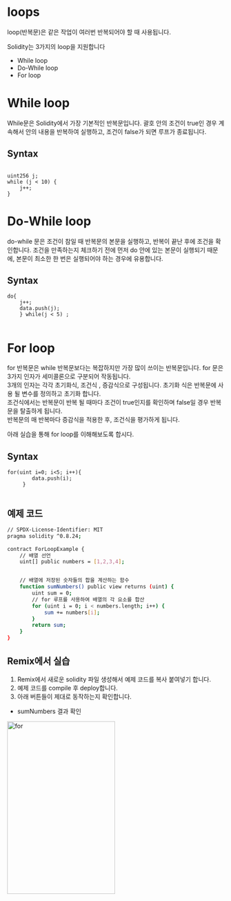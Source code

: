 # loops 
loop(반복문)은 같은 작업이 여러번 반복되어야 할 때 사용됩니다. 

Solidity는 3가지의 loop을 지원합니다

- While loop
- Do-While loop 
- For loop 

# While loop 
While문은 Solidity에서 가장 기본적인 반복문입니다. 괄호 안의 조건이 true인 경우 계속해서 안의 내용을 반복하여 실행하고, 조건이 false가 되면 루프가 종료됩니다.

## Syntax
```solidity

uint256 j;
while (j < 10) {
    j++;
}
```

# Do-While loop 
do-while 문은 조건이 참일 때 반복문의 본문을 실행하고, 반복이 끝난 후에 조건을 확인합니다. 조건을 만족하는지 체크하기 전에 먼저 do 안에 있는 본문이 실행되기 때문에, 본문이 최소한 한 번은 실행되어야 하는 경우에 유용합니다.

## Syntax
```solidity
do{ 
    j++; 
    data.push(j); 
    } while(j < 5) ; 
 
```


# For loop 
for 반복문은 while 반복문보다는 복잡하지만 가장 많이 쓰이는 반복문입니다. for 문은 3가지 인자가 세미콜론으로 구분되어 작동됩니다.  
3개의 인자는 각각 초기화식, 조건식 , 증감식으로 구성됩니다. 초기화 식은 반복문에 사용 될 변수를 정의하고 초기화 합니다.  
조건식에서는 반복문이 반복 될 때마다 조건이 true인지를 확인하며 false일 경우 반복문을 탈출하게 됩니다.  
반복문의 매 반복마다 증감식을 적용한 후, 조건식을 평가하게 됩니다.  

아래 실습을 통해 for loop를 이해해보도록 합시다. 


## Syntax

```solidity
for(uint i=0; i<5; i++){ 
        data.push(i); 
     } 
 
```

## 예제 코드 
```bash
// SPDX-License-Identifier: MIT
pragma solidity ^0.8.24;
   
contract ForLoopExample {
    // 배열 선언
    uint[] public numbers = [1,2,3,4];


    // 배열에 저장된 숫자들의 합을 계산하는 함수
    function sumNumbers() public view returns (uint) {
        uint sum = 0;
        // for 루프를 사용하여 배열의 각 요소를 합산
        for (uint i = 0; i < numbers.length; i++) {
            sum += numbers[i];
        }
        return sum;
    }
}
```

## Remix에서 실습 
1. Remix에서 새로운 solidity 파일 생성해서 예제 코드를 복사 붙여넣기 합니다.
2. 예제 코드를 compile 후 deploy합니다.
3. 아래 버튼들이 제대로 동작하는지 확인합니다.


-  sumNumbers 결과 확인 

<img src= "https://github.com/Joon2000/Solidity-modules/blob/patch-2/images/loop/for.png" width="250px" height="400px" 
  title="for" alt="for"><br/>